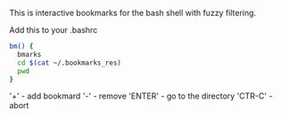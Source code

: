 This is interactive bookmarks for the bash shell with fuzzy filtering.

Add this to your .bashrc

```bash
bm() {
  bmarks
  cd $(cat ~/.bookmarks_res)
  pwd
}

```

'+' - add  bookmard
'-' - remove
'ENTER' - go to the directory
'CTR-C' - abort
